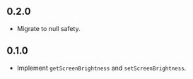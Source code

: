 ## 0.2.0

* Migrate to null safety.

## 0.1.0

* Implement `getScreenBrightness` and `setScreenBrightness`.
